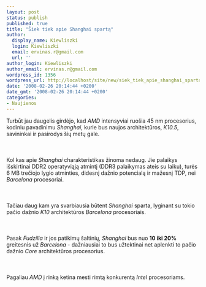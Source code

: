 ```yaml
---
layout: post
status: publish
published: true
title: "Šiek tiek apie Shanghai spartą"
author:
  display_name: Kiewliszki
  login: Kiewliszki
  email: ervinas.r@gmail.com
  url: ''
author_login: Kiewliszki
author_email: ervinas.r@gmail.com
wordpress_id: 1356
wordpress_url: http://localhost/site/new/siek_tiek_apie_shanghai_sparta/
date: '2008-02-26 20:14:44 +0200'
date_gmt: '2008-02-26 20:14:44 +0200'
categories:
- Naujienos
---
```

<p>Turbūt jau daugelis girdėjo, kad <i>AMD</i> intensyviai ruošia 45 nm procesorius, kodiniu pavadinimu <i>Shanghai</i>, kurie bus naujos architektūros, <i>K10.5</i>, savininkai ir pasirodys šių metų gale.<br />
<br><br />
<br>Kol kas apie <i>Shanghai</i> charakteristikas žinoma nedaug. Jie palaikys išskirtinai DDR2 operatyviąją atmintį (DDR3 palaikymas ateis su laiku), turės 6 MB trečiojo lygio atminties, didesnį dažnio potencialą ir mažesnį TDP, nei <i>Barcelona</i> procesoriai.<br />
<br><br />
<br>Tačiau daug kam yra svarbiausia būtent <i>Shanghai</i> sparta, lyginant su tokio pačio dažnio <i>K10</i> architektūros <i>Barcelona</i> procesoriais.<br />
<br><br />
<br>Pasak <i>Fudzilla</i> ir jos patikimų šaltinių, <i>Shanghai</i> bus nuo <b>10 iki 20%</b> greitesnis už <i>Barcelona</i> - dažniausiai to bus užtektinai net aplenkti to pačio dažnio <i>Core</i> architektūros procesorius.<br />
<br><br />
<br>Pagaliau <i>AMD</i> į rinką ketina mesti rimtą konkurentą <i>Intel</i> procesoriams. </p>
